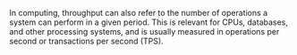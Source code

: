 In computing, throughput can also refer to the number of operations a system can perform in a given period. This is relevant for CPUs, databases, and other processing systems, and is usually measured in operations per second or transactions per second (TPS).
